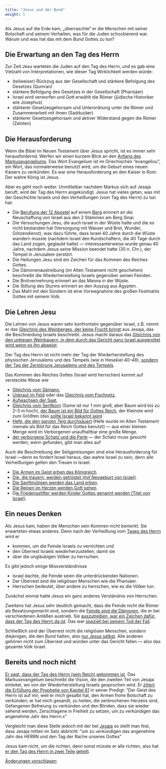 ```yaml
---
title: "Jesus und der Bund"
weight: 5
---
```



Als Jesus auf die Erde kam, „überraschte“ er die Menschen mit seiner Botschaft und seinem Verhalten, was für die Juden schockierend war. Warum und was hat das mit dem Bund Gottes zu tun?


## Die Erwartung an den Tag des Herrn

<a name="f713"></a>
Zur Zeit Jesu warteten die Juden auf den Tag des Herrn, und es gab eine Vielzahl von Interpretationen, wie dieser Tag Wirklichkeit werden würde:

- (teilweiser) Rückzug aus der Gesellschaft und stärkere Befolgung des Gesetzes (Qumran)
- stärkere Befolgung des Gesetzes in der Gesellschaft (Pharisäer)
- Israel wird verworfen und Gott erwählt die Römer (jüdische Historiker wie Josephus)
- stärkerer Gesetzesgehorsam und Unterordnung unter die Römer und Zusammenarbeit mit ihnen (Sadduzäer)
- stärkerer Gesetzesgehorsam und aktiver Widerstand gegen die Römer (Zeloten)



## Die Herausforderung

<a name="c232"></a>
Wenn die Bibel im Neuen Testament über Jesus spricht, ist es immer sehr herausfordernd. Werfen wir einen kurzem Blick an den [Anfang des Markusevangeliums](https://biblehub.com/interlinear/mark/1-1.htm). Das Wort Evangelium ist im Griechischen “evangeliou”, ein Wort, das normalerweise benutzt wird, um die Geburt eines neuen Kaisers zu verkünden. Es war eine Herausforderung an den Kaiser in Rom: Der wahre König ist Jesus.

Aber es geht noch weiter. Unmittelbar nachdem Markus sich auf Jesaja beruft, wird der Tag des Herrn angekündigt. Jesus hat vieles getan, was mit der Geschichte Israels und den Verheißungen (vom Tag des Herrn) zu tun hat:

- Die [Berufung der 12 Apostel](https://www.bibleserver.com/SLT/Markus3%2C13-19) auf einem [Berg](https://www.bibleserver.com/SLT/Lukas6%2C12-13) erinnert an die Neuschaffung von Israel aus den 2 Stämmen am Berg Sinai.
- Die Versuchungen Jesu, die auch Israel in der Wüste hatte und die es nicht bestanden hat (Versorgung mit Wasser und Brot, Wunder, Götzendienst), was dazu führte, dass Israel 40 Jahre durch die Wüste wandern musste (nachdem Israel den Kundschaftern, die 40 Tage durch das Land zogen, geglaubt hatte) — interessanterweise wurde genau 40 Jahre, nachdem Jesus seine Mission beendet hatte (30 n. Chr.), der Tempel in Jerusalem zerstört.
- Die Heilungen Jesu sind ein Zeichen für das Kommen des Reiches Gottes.
- Die Dämonenaustreibung (im Alten Testament nicht geschehen) beschreibt die Wiederherstellung Israels gegenüber seinen Feinden.
- Die Brotvermehrung erinnert an das Manna in der Wüste.
- Die Stillung des Sturms erinnert an den Auszug aus Ägypten.
- Das Mahl mit den Sündern ist eine Vorwegnahme des großen Festmahls Gottes mit seinem Volk.



## Die Lehren Jesu

<a name="221c"></a>
Die Lehren von Jesus waren sehr konfrontativ gegenüber Israel, z.B. nimmt er das [Gleichnis des Weinberges, der keine Frucht bringt](https://www.bibleserver.com/SLT/Jesaja5%2C1-7) aus Jesaja, das die Beschneidung Israels beschreibt. Jesus macht daraus das [Gleichnis von den untreuen Weinbauern, in dem durch das Gericht ganz Israel ausgerottet wird wenn es ihn abweist](https://www.bibleserver.com/SLT/Matth%C3%A4us21%2C33-45).

Der Tag des Herrn ist nicht mehr der Tag der Wiederherstellung des physischen Jerusalems und des Tempels (wie in Hesekiel 40–48), [sondern der Tag der Zerstörung Jerusalems und des Tempels](https://www.bibleserver.com/SLT/Markus13).

Das Kommen des Reiches Gottes (Israel wird herrschen) kommt auf versteckte Weise wie

- [Gleichnis vom Sämann](https://www.bibleserver.com/SLT/Markus4%2C1-20),
- [Unkraut im Feld](https://www.bibleserver.com/SLT/Matth%C3%A4us13%2C24-30) oder das [Gleichnis vom Fischnetz](https://www.bibleserver.com/SLT/Matth%C3%A4us13%2C47-50),
- [Aufwachsen der Saat](https://www.bibleserver.com/SLT/Markus4%2C26-29),
- [Gleichnis vom Senfkorn](https://www.bibleserver.com/SLT/Markus4%2C30-32) (Same ist nur 1 mm groß, aber Baum wird bis zu 2–3 m hoch), [der Baum ist ein Bild für Gottes Reich](https://www.bibleserver.com/SLT/Hesekiel17), der Kleinste wird zum Größten (das [sollte Israel bekannt sein](https://www.bibleserver.com/SLT/5.Mose7%2C7))
- [Hefe, die den ganzen Teig durchsäuert](https://www.bibleserver.com/SLT/Matth%C3%A4us13%2C33) (Hefe wurde im Alten Testament niemals als Bild für das Reich Gottes benutzt) — aus einer kleinen Menge wird im Verborgenen unaufhaltbar eine große Menge.
- [der verborgene Schatz und die Perle](https://www.bibleserver.com/SLT/Matth%C3%A4us13%2C44-46) — der Schatz muss gesucht werden, wenn gefunden, gibt man alles auf


Auch die Beschreibung der Seligpreisungen sind eine Herausforderung für Israel —denn es fordert Israel heraus, das wahre Israel zu sein, denn alle Verheißungen gelten den Treuen in Israel:

- [Die Armen im Geist erben das Königreich](https://www.bibleserver.com/SLT/Matth%C3%A4us5%2C3).
- [Die, die trauern, werden getröstet (mit Neugeburt von Israel)](https://www.bibleserver.com/SLT/Matth%C3%A4us5%2C4).
- [Die Sanftmütigen werden das Land erben](https://www.bibleserver.com/SLT/Matth%C3%A4us5%2C5).
- [Die Reinen im Herzen werden Gott sehen](https://www.bibleserver.com/SLT/Matth%C3%A4us5%2C8).
- D[ie Friedensstifter werden Kinder Gottes genannt werden (Titel von Israel)](https://www.bibleserver.com/SLT/Matth%C3%A4us5%2C9).



## Ein neues Denken

<a name="3cee"></a>
Als Jesus kam, haben die Menschen sein Kommen nicht bemerkt. Sie erwarteten etwas anderes. Denn nach der Verheißung vom [Tages des Herrn](../../../background/israel/expl/the-day-of-the-lord) wird er

- kommen, um die Feinde Israels zu vernichten und
- den Überrest Israels wiederherzustellen, damit sie
- über die ungläubigen Völker zu herrschen.


Es gibt jedoch einige Missverständnisse

- Israel dachte, die Feinde seien die unterdrückenden Nationen.
- Der Überrest sind die religiösen Menschen wie die Pharisäer.
- Herrschen bedeutet, über andere zu herrschen, wie es die Völker tun.


Zunächst einmal hatte Jesus ein ganz anderes Verständnis von Herrschen.

Zweitens hat Jesus sehr deutlich gemacht, dass die Feinde nicht die Römer als Besatzungsmacht sind, sondern die [Feinde sind die Dämonen](https://www.bibleserver.com/SLT/Markus3%2C22-27), die er bei verschiedenen Anläßen austrieb. Sie [auszutreiben, war ein Zeichen dafür, dass der Tag des Herrn da ist](https://www.bibleserver.com/SLT/Matth%C3%A4us12%2C28). Das war [speziell bei seinem Tod der Fall](https://www.bibleserver.com/SLT/Johannes12%2C31-33).

Schließlich sind der Überrest nicht die religiösen Menschen, sondern diejenigen, die den Bund halten, also [nur Jesus selbst](../../../bible/daniel/expl/the-son-of-man-and-the-remnant). Alle anderen gehören nicht zum Überrest und würden unter das Gericht fallen — also das gesamte Volk Israel.


## Bereits und noch nicht

<a name="5788"></a>
[Er sagt, dass der Tag des Herrn (sein Reich) gekommen ist](https://www.bibleserver.com/SLT/Markus1%2C1-15). Das Markusevangelium beschreibt die Vision, die den zweiten Teil von Jesaja einleitet, wo von der Wiederherstellung Israels gesprochen wird. Er [zitiert die Erfüllung der Prophetie von Kapitel 61](https://www.bibleserver.com/SLT/Lukas4%2C16-21) in seiner Predigt: “Der Geist des Herrn ist auf mir, weil er mich gesalbt hat, den Armen frohe Botschaft zu verkünden; er hat mich gesandt, zu heilen, die zerbrochenen Herzens sind, Gefangenen Befreiung zu verkünden und den Blinden, dass sie wieder sehend werden, Zerschlagene in Freiheit zu setzen, um zu verkündigen das angenehme Jahr des Herrn.«”

Vergleicht man diese Stelle jedoch mit der bei [Jesaja](https://www.bibleserver.com/SLT/Jesaja61%2C1-2) so stellt man fest, dass Jesaja mitten im Satz abbricht: “um zu verkündigen das angenehme Jahr des HERRN und den Tag der Rache unseres Gottes”

Jesus kam nicht, um die richten, denn sonst müsste er alle richten, also hat [er den Tag des Herrn in zwei Teile geteilt](https://www.bibleserver.com/SLT/Matth%C3%A4us11%2C20-24).




[Änderungen vorschlagen](https://github.com/revelation-today/revelation-today/blob/main/exampleSite/content/docs/background/israel/expl/jesus-and-the-covenant.de.md)
